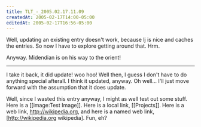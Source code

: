 ```yaml
---
title: TLT_-_2005.02.17.11.09
createdAt: 2005-02-17T14:00-05:00
editedAt: 2005-02-17T16:56-05:00
---
```


Well, updating an existing entry doesn't work, because lj is nice and caches the entries. So now I have to explore getting around that. Hrm.

Anyway. Midendian is on his way to the orient!

---

I take it back, it did update! woo hoo! Well then, I guess I don't have to do anything special afterall. I think it updated, anyway. Oh well... I'll just move forward with the assumption that it does update.

Well, since I wasted this entry anyway, I might as well test out some stuff. Here is a [[image:Test Image]]. Here is a local link, [[Projects]]. Here is a web link, http://wikipedia.org, and here is a named web link, [http://wikipedia.org wikipedia]. Fun, eh?

